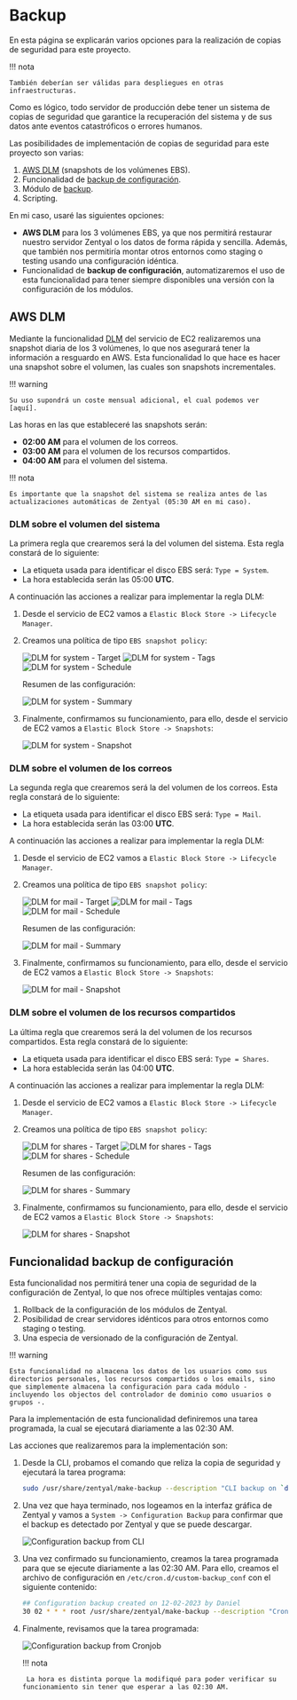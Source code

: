 # Backup

En esta página se explicarán varios opciones para la realización de copias de seguridad para este proyecto.

!!! nota

    También deberían ser válidas para despliegues en otras infraestructuras.

Como es lógico, todo servidor de producción debe tener un sistema de copias de seguridad que garantice la recuperación del sistema y de sus datos ante eventos catastróficos o errores humanos.

Las posibilidades de implementación de copias de seguridad para este proyecto son varias:

1. [AWS DLM] (snapshots de los volúmenes EBS).
2. Funcionalidad de [backup de configuración].
3. Módulo de [backup].
4. Scripting.

[AWS DLM]: https://docs.aws.amazon.com/es_es/AWSEC2/latest/UserGuide/snapshot-lifecycle.html
[backup de configuración]: https://doc.zentyal.org/es/backup-conf.html
[backup]: https://doc.zentyal.org/es/backup.html

En mi caso, usaré las siguientes opciones:

* **AWS DLM** para los 3 volúmenes EBS, ya que nos permitirá restaurar nuestro servidor Zentyal o los datos de forma rápida y sencilla. Además, que también nos permitiría montar otros entornos como staging o testing usando una configuración idéntica.
* Funcionalidad de **backup de configuración**, automatizaremos el uso de esta funcionalidad para tener siempre disponibles una versión con la configuración de los módulos.

## AWS DLM

Mediante la funcionalidad [DLM] del servicio de EC2 realizaremos una snapshot diaria de los 3 volúmenes, lo que nos asegurará tener la información a resguardo en AWS. Esta funcionalidad lo que hace es hacer una snapshot sobre el volumen, las cuales son snapshots incrementales.

!!! warning

    Su uso supondrá un coste mensual adicional, el cual podemos ver [aquí].

[aquí]: https://aws.amazon.com/es/ebs/pricing/

Las horas en las que estableceré las snapshots serán:

* **02:00 AM** para el volumen de los correos.
* **03:00 AM** para el volumen de los recursos compartidos.
* **04:00 AM** para el volumen del sistema.

!!! nota

    Es importante que la snapshot del sistema se realiza antes de las actualizaciones automáticas de Zentyal (05:30 AM en mi caso).

[DLM]: https://docs.aws.amazon.com/es_es/AWSEC2/latest/UserGuide/snapshot-lifecycle.html

### DLM sobre el volumen del sistema

La primera regla que crearemos será la del volumen del sistema. Esta regla constará de lo siguiente:

* La etiqueta usada para identificar el disco EBS será: `Type = System`.
* La hora establecida serán las 05:00 **UTC**.

A continuación las acciones a realizar para implementar la regla DLM:

1. Desde el servicio de EC2 vamos a `Elastic Block Store -> Lifecycle Manager`.
2. Creamos una política de tipo `EBS snapshot policy`:

    ![DLM for system - Target](assets/images/aws/backup-dlm-system_target.png "DLM for system - Target")
    ![DLM for system - Tags](assets/images/aws/backup-dlm-system_tags.png "DLM for system - Tags")
    ![DLM for system - Schedule](assets/images/aws/backup-dlm-system_schedule.png "DLM for system - Schedule")

    Resumen de las configuración:

    ![DLM for system - Summary](assets/images/aws/backup-dlm-system_summary.png "DLM for system - Summary")

3. Finalmente, confirmamos su funcionamiento, para ello, desde el servicio de EC2 vamos a `Elastic Block Store -> Snapshots`:

    ![DLM for system - Snapshot](assets/images/aws/backup-dlm-system_snapshot.png "DLM for system - Snapshot")

### DLM sobre el volumen de los correos

La segunda regla que crearemos será la del volumen de los correos. Esta regla constará de lo siguiente:

* La etiqueta usada para identificar el disco EBS será: `Type = Mail`.
* La hora establecida serán las 03:00 **UTC**.

A continuación las acciones a realizar para implementar la regla DLM:

1. Desde el servicio de EC2 vamos a `Elastic Block Store -> Lifecycle Manager`.
2. Creamos una política de tipo `EBS snapshot policy`:

    ![DLM for mail - Target](assets/images/aws/backup-dlm-mail_target.png "DLM for mail - Target")
    ![DLM for mail - Tags](assets/images/aws/backup-dlm-mail_tags.png "DLM for mail - Tags")
    ![DLM for mail - Schedule](assets/images/aws/backup-dlm-mail_schedule.png "DLM for mail - Schedule")

    Resumen de las configuración:

    ![DLM for mail - Summary](assets/images/aws/backup-dlm-mail_summary.png "DLM for mail - Summary")

3. Finalmente, confirmamos su funcionamiento, para ello, desde el servicio de EC2 vamos a `Elastic Block Store -> Snapshots`:

    ![DLM for mail - Snapshot](assets/images/aws/backup-dlm-mail_snapshot.png "DLM for mail - Snapshot")

### DLM sobre el volumen de los recursos compartidos

La última regla que crearemos será la del volumen de los recursos compartidos. Esta regla constará de lo siguiente:

* La etiqueta usada para identificar el disco EBS será: `Type = Shares`.
* La hora establecida serán las 04:00 **UTC**.

A continuación las acciones a realizar para implementar la regla DLM:

1. Desde el servicio de EC2 vamos a `Elastic Block Store -> Lifecycle Manager`.
2. Creamos una política de tipo `EBS snapshot policy`:

    ![DLM for shares - Target](assets/images/aws/backup-dlm-shares_target.png "DLM for shares - Target")
    ![DLM for shares - Tags](assets/images/aws/backup-dlm-shares_tags.png "DLM for shares - Tags")
    ![DLM for shares - Schedule](assets/images/aws/backup-dlm-shares_schedule.png "DLM for shares - Schedule")

    Resumen de las configuración:

    ![DLM for shares - Summary](assets/images/aws/backup-dlm-shares_summary.png "DLM for shares - Summary")

3. Finalmente, confirmamos su funcionamiento, para ello, desde el servicio de EC2 vamos a `Elastic Block Store -> Snapshots`:

    ![DLM for shares - Snapshot](assets/images/aws/backup-dlm-shares_snapshot.png "DLM for shares - Snapshot")

## Funcionalidad backup de configuración

Esta funcionalidad nos permitirá tener una copia de seguridad de la configuración de Zentyal, lo que nos ofrece múltiples ventajas como:

1. Rollback de la configuración de los módulos de Zentyal.
2. Posibilidad de crear servidores idénticos para otros entornos como staging o testing.
3. Una especia de versionado de la configuración de Zentyal.

!!! warning

    Esta funcionalidad no almacena los datos de los usuarios como sus directorios personales, los recursos compartidos o los emails, sino que simplemente almacena la configuración para cada módulo - incluyendo los objectos del controlador de dominio como usuarios o grupos -.

Para la implementación de esta funcionalidad definiremos una tarea programada, la cual se ejecutará diariamente a las 02:30 AM.

Las acciones que realizaremos para la implementación son:

1. Desde la CLI, probamos el comando que reliza la copia de seguridad y ejecutará la tarea programa:

    ```sh
    sudo /usr/share/zentyal/make-backup --description "CLI backup on `date '+%d-%m-%Y'`"
    ```

2. Una vez que haya terminado, nos logeamos en la interfaz gráfica de Zentyal y vamos a `System -> Configuration Backup` para confirmar que el backup es detectado por Zentyal y que se puede descargar.

    ![Configuration backup from CLI](assets/images/zentyal/backup-zentyal_conf.png "Configuration backup from CLI")

3. Una vez confirmado su funcionamiento, creamos la tarea programada para que se ejecute diariamente a las 02:30 AM. Para ello, creamos el archivo de configuración en `/etc/cron.d/custom-backup_conf` con el siguiente contenido:

    ```sh
    ## Configuration backup created on 12-02-2023 by Daniel
    30 02 * * * root /usr/share/zentyal/make-backup --description "Cronjob backup on `date '+\%d-\%m-\%Y'`" >/dev/null 2>&1
    ```

4. Finalmente, revisamos que la tarea programada:

    ![Configuration backup from Cronjob](assets/images/zentyal/backup-zentyal_conf-cronjob.png "Configuration backup from Cronjob")

    !!! nota

        La hora es distinta porque la modifiqué para poder verificar su funcionamiento sin tener que esperar a las 02:30 AM.
